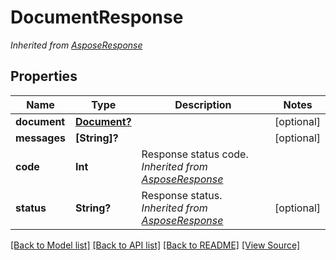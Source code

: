 # DocumentResponse


*Inherited from [AsposeResponse](AsposeResponse.md)*
## Properties
Name | Type | Description | Notes
------------ | ------------- | ------------- | -------------
**document** | [**Document?**](Document.md) |  | [optional]
**messages** | **[String]?** |  | [optional]
**code** | **Int** | Response status code.<br />*Inherited from [AsposeResponse](AsposeResponse.md)* | 
**status** | **String?** | Response status.<br />*Inherited from [AsposeResponse](AsposeResponse.md)* | [optional]

[[Back to Model list]](../README.md#documentation-for-models) [[Back to API list]](../README.md#documentation-for-api-endpoints) [[Back to README]](../README.md) [[View Source]](../src/models/DocumentResponse.ts)

